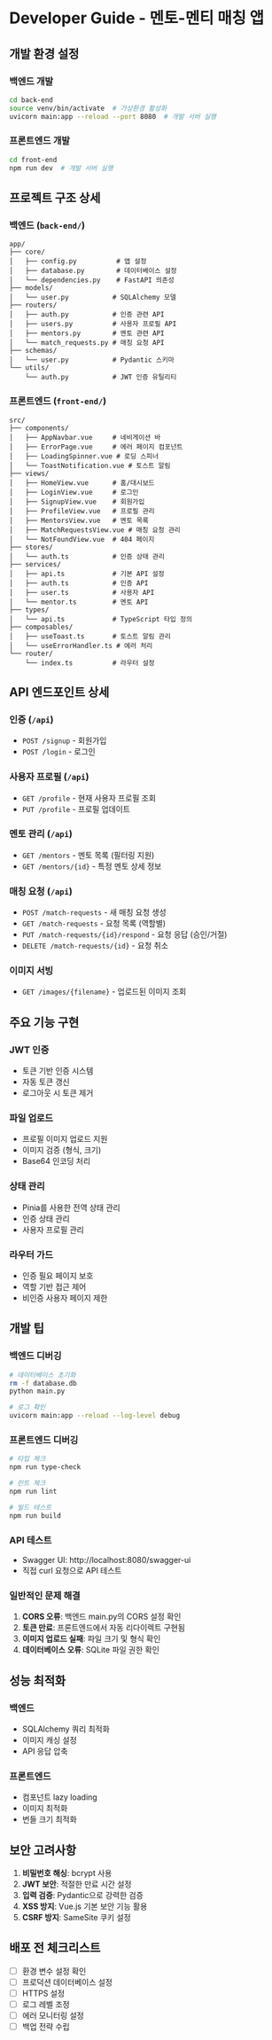 # Developer Guide - 멘토-멘티 매칭 앱

## 개발 환경 설정

### 백엔드 개발
```bash
cd back-end
source venv/bin/activate  # 가상환경 활성화
uvicorn main:app --reload --port 8080  # 개발 서버 실행
```

### 프론트엔드 개발
```bash
cd front-end
npm run dev  # 개발 서버 실행
```

## 프로젝트 구조 상세

### 백엔드 (`back-end/`)
```
app/
├── core/
│   ├── config.py          # 앱 설정
│   ├── database.py        # 데이터베이스 설정
│   └── dependencies.py    # FastAPI 의존성
├── models/
│   └── user.py           # SQLAlchemy 모델
├── routers/
│   ├── auth.py           # 인증 관련 API
│   ├── users.py          # 사용자 프로필 API
│   ├── mentors.py        # 멘토 관련 API
│   └── match_requests.py # 매칭 요청 API
├── schemas/
│   └── user.py           # Pydantic 스키마
└── utils/
    └── auth.py           # JWT 인증 유틸리티
```

### 프론트엔드 (`front-end/`)
```
src/
├── components/
│   ├── AppNavbar.vue     # 네비게이션 바
│   ├── ErrorPage.vue     # 에러 페이지 컴포넌트
│   ├── LoadingSpinner.vue # 로딩 스피너
│   └── ToastNotification.vue # 토스트 알림
├── views/
│   ├── HomeView.vue      # 홈/대시보드
│   ├── LoginView.vue     # 로그인
│   ├── SignupView.vue    # 회원가입
│   ├── ProfileView.vue   # 프로필 관리
│   ├── MentorsView.vue   # 멘토 목록
│   ├── MatchRequestsView.vue # 매칭 요청 관리
│   └── NotFoundView.vue  # 404 페이지
├── stores/
│   └── auth.ts           # 인증 상태 관리
├── services/
│   ├── api.ts            # 기본 API 설정
│   ├── auth.ts           # 인증 API
│   ├── user.ts           # 사용자 API
│   └── mentor.ts         # 멘토 API
├── types/
│   └── api.ts            # TypeScript 타입 정의
├── composables/
│   ├── useToast.ts       # 토스트 알림 관리
│   └── useErrorHandler.ts # 에러 처리
└── router/
    └── index.ts          # 라우터 설정
```

## API 엔드포인트 상세

### 인증 (`/api`)
- `POST /signup` - 회원가입
- `POST /login` - 로그인

### 사용자 프로필 (`/api`)
- `GET /profile` - 현재 사용자 프로필 조회
- `PUT /profile` - 프로필 업데이트

### 멘토 관리 (`/api`)
- `GET /mentors` - 멘토 목록 (필터링 지원)
- `GET /mentors/{id}` - 특정 멘토 상세 정보

### 매칭 요청 (`/api`)
- `POST /match-requests` - 새 매칭 요청 생성
- `GET /match-requests` - 요청 목록 (역할별)
- `PUT /match-requests/{id}/respond` - 요청 응답 (승인/거절)
- `DELETE /match-requests/{id}` - 요청 취소

### 이미지 서빙
- `GET /images/{filename}` - 업로드된 이미지 조회

## 주요 기능 구현

### JWT 인증
- 토큰 기반 인증 시스템
- 자동 토큰 갱신
- 로그아웃 시 토큰 제거

### 파일 업로드
- 프로필 이미지 업로드 지원
- 이미지 검증 (형식, 크기)
- Base64 인코딩 처리

### 상태 관리
- Pinia를 사용한 전역 상태 관리
- 인증 상태 관리
- 사용자 프로필 관리

### 라우터 가드
- 인증 필요 페이지 보호
- 역할 기반 접근 제어
- 비인증 사용자 페이지 제한

## 개발 팁

### 백엔드 디버깅
```bash
# 데이터베이스 초기화
rm -f database.db
python main.py

# 로그 확인
uvicorn main:app --reload --log-level debug
```

### 프론트엔드 디버깅
```bash
# 타입 체크
npm run type-check

# 린트 체크
npm run lint

# 빌드 테스트
npm run build
```

### API 테스트
- Swagger UI: http://localhost:8080/swagger-ui
- 직접 curl 요청으로 API 테스트

### 일반적인 문제 해결

1. **CORS 오류**: 백엔드 main.py의 CORS 설정 확인
2. **토큰 만료**: 프론트엔드에서 자동 리다이렉트 구현됨
3. **이미지 업로드 실패**: 파일 크기 및 형식 확인
4. **데이터베이스 오류**: SQLite 파일 권한 확인

## 성능 최적화

### 백엔드
- SQLAlchemy 쿼리 최적화
- 이미지 캐싱 설정
- API 응답 압축

### 프론트엔드
- 컴포넌트 lazy loading
- 이미지 최적화
- 번들 크기 최적화

## 보안 고려사항

1. **비밀번호 해싱**: bcrypt 사용
2. **JWT 보안**: 적절한 만료 시간 설정
3. **입력 검증**: Pydantic으로 강력한 검증
4. **XSS 방지**: Vue.js 기본 보안 기능 활용
5. **CSRF 방지**: SameSite 쿠키 설정

## 배포 전 체크리스트

- [ ] 환경 변수 설정 확인
- [ ] 프로덕션 데이터베이스 설정
- [ ] HTTPS 설정
- [ ] 로그 레벨 조정
- [ ] 에러 모니터링 설정
- [ ] 백업 전략 수립
